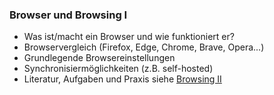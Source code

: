 ### Browser und Browsing I

* Was ist/macht ein Browser und wie funktioniert er?
* Browservergleich (Firefox, Edge, Chrome, Brave, Opera...)
* Grundlegende Browsereinstellungen
* Synchronisiermöglichkeiten (z.B. self-hosted)
* Literatur, Aufgaben und Praxis siehe [Browsing II](content/browser2.md)
